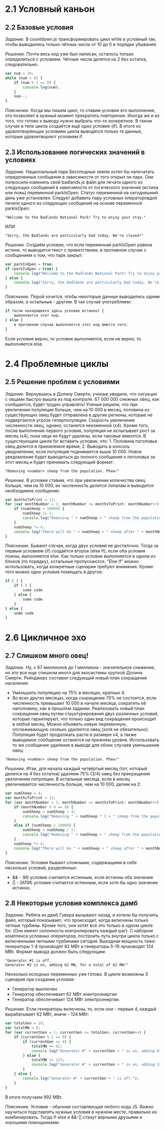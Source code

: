 # 2.1 Условный каньон

## 2.2 Базовые условия

_Задание._
В countdown.js трансформировать цикл while в условный так, чтобы выводились только чётные числа от 10 до 0 в порядке убывания. 

_Решение._
Почти весь код уже был написан, осталось только определиться с условием. Чётные числа делятся на 2 без остатка, следовательно:
```javascript
var num = 10;
while (num > 0) {
    if (num % 2 == 0) {
        console.log(num);
    }
    num--;
}
```

_Пояснение._
Когда мы пишем цикл, то ставим условие его выполнения, это позволяет в нужный момент прекратить повторения. Иногда же и из того, что готово к выводу нужно выбрать что-то конкретное. В таком случае в теле цикла создаётся ещё одно условие (if). В итоге из удовлетворяющих условиям цикла выводятся только те данные, которые удовлетворяют условиям if.

## 2.3 Использование логических значений в условиях

_Задание._
Национальный парк Бесплодные земли хотел бы напечатать определенные сообщения в зависимости от того открыт ли парк. Они попросили изменить свой badlands.js файл для печати одного из следующих сообщений в зависимости от логического значения (истина или ложь) переменной parkIsOpen. Статус переменной на сегодняшний день уже установлен. Следует добавить пару условных операторовдля печати одного из следующих сообщений на основе переменной parkIsOpen:
```
"Welcome to the Badlands National Park! Try to enjoy your stay."
```
ИЛИ
```
"Sorry, the Badlands are particularly bad today. We're closed!"
```

_Решение._
Создаём условие, что если переменная parkIsOpen равена истине, то выводится текст с приветствием, в противном случае с сообщением о том, что парк закрыт:
```javascript
var parkIsOpen = true;
if (parkIsOpen = true) {
    console.log("Welcome to the Badlands National Park! Try to enjoy your stay.");
} else {
    console.log("Sorry, the Badlands are particularly bad today. We're closed!");
}
```

_Пояснение._
Порой хочется, чтобы некоторые данные выводились одним образом, а остальные - другим. В так случае употребляем:
```javascript
if (если находящееся здесь условие истинно) {	
 	выполняется этот код;
} else {
	в противном случае выполняется этот код вместо того;
}
```
Если условие верно, то условие выполняется, если не верно, то выполняется else.

# 2.4 Проблемные циклы

## 2.5 Решение проблем с условиями

_Задание._
Вернувшись в Долину Смерти, ученые увидили, что ситуация с овцами быстро вышла из под контроля. 67 000 000 снежных овец, как сообщается, будет трудно управлять! 
Ученые решили, что при увеличении популяции больше, чем на 10 000 в месяц, половина из существующих овец будет отправлена в другие регионы, которые не подвергаются угрозе гиперпопуляции. Скорость увеличения численности овец, однако, останется неизменной (x4). Кроме того, после выполнения первого условия, популяция не испытывает рост за месяц (x4), пока овци не будут удалены, если таковые имеются. 
В существующем цикле for вставить условие, что: 1. Половина поголовья овец делится в приемлемое время; 2. Выводить в консоль уведомление, если популяция поднимается выше 10 000. 
Новое уведомление будет выводиться до полного сообщения о поголовье за этот месяц и будет принимать следующий формат:
```
"Removing <number> sheep from the population. Phew!"
```

_Решение._
В условии ставим, что при увеличении количества овец больше, чем на 10 000, их численность делится попалам и выводится необходимое сообщение:
```javascript
var monthsToPrint = 12;
for (var monthNumber = 1; monthNumber <= monthsToPrint; monthNumber++) {
    if (numSheep > 10000) {
        numSheep /= 2;
        console.log("Removing " + numSheep + " sheep from the population. Phew!");
    }
    numSheep *= 4;
    console.log("There will be " + numSheep + " sheep after " + monthNumber + " month(s)!");
}
```

_Пояснение._
Бывают случаи, когда двух условий не достаточно. Тогда за первым условием (if) создаётся второе (else if); если оба условия ложны, выполняется else. Как только условие выполняется в одном из блоков (по порядку), остальные пропускаются. "Else If" можно использовать, когда конкретные сценарии требуют внимания. Кроме того можно одно условие помещать в другое:
```javascript
if ( ) {
	if ( ) {
		some code
	} else { 
		some code
	}
} else {
	some code
}
```

# 2.6 Цикличное эхо

## 2.7 Слишком много овец!

_Задание._
Ну, с 67 миллионов до 1 миллиона - значительное снижение, но это все еще слишком много для экосистемы хрупкой Долина Смерти. Рейнджерс составил следующий новый план сокращения населения: 
  * Уменьшить популяцию на 75% в месяцах, кратных 4.
  * Во всех других месяцах, когда сокращение 75% не состоится, если численность превышает 10 000 в начале месяца, сократить её наполовину, как в прошлом задании. 
Реализовать новый план сокращения овец путем структурирования двух различных условий, которые гарантируют, что только один вид сокращения происходит в любой месяц. Можно объявить новую переменную, отслеживающую сколько удаляется овец (хотя не обязательно). 
Популяция будет продолжать расти в размере x4, а также выводимое сообщение останется на прежнем уровне. 
Использовать то же сообщение удаления в выводе для обоих случаев уменьшения овец:
```
"Removing <number> sheep from the population. Phew!"
```

_Решение._
Итак, для начала каждый четвёртый месяц (тот, который делится на 4 без остатка) удаляем 75% (3/4) овец без прекращения увеличения популяции. В остальные месяца, если в месяц увеличивается численность больше, чем на 10 000, делим на 2:
```javascript
var numSheep = 4;
var monthsToPrint = 12;
for (var monthNumber = 1; monthNumber <= monthsToPrint; monthNumber++) {
    if (monthNumber % 4 == 0) {
        numSheep = numSheep / 4;
        console.log("Removing " + numSheep * 3 + " sheep from the population. Phew!");
    }
    else if (numSheep > 10000) {
        numSheep = numSheep / 2;
        console.log("Removing " + numSheep + " sheep from the population. Phew!");
    }
    numSheep *= 4;
    console.log("There will be " + numSheep + " sheep after " + monthNumber + " month(s)!");
}
```

_Пояснение._
Условия бывают сложными, содержащими в себе несколько условий, разделённых: 
  * && - (И) условие считается истинным, если истинны оба значения
  * || - (ИЛИ) условие считается истинным, если хотя бы одно значение истинно.

## 2.8 Некоторые условия комплекса дамб

_Задание._
Ребята из дамб Гувера вызывают назад, и хотели бы получить файл, который показывает, что происходит, когда включены только четные турбины. Кроме того, они хотят всё это только в одном цикле for. (Они имеют склонность контролировать каждый шаг).
С набором комплекса условных операторов, построить путь внутри цикла только с включенными четными турбинами сегодня. Выходная мощность таже: генераторы 1-4 производят 62 МВт и генераторы 5-19 производят 124 МВт. Формат вывода должен быть следующим:
```
"Generator #1 is off.
Generator #2 is on, adding 62 MW, for a total of 62 MW!"
```
Несколько исходных переменных уже готово. В цикле возможны 3  сценария при создании условия: 
  * Генератор выключен 
  * Генератор обеспечивает 62 МВт электроэнергии 
  * Генератор обеспечивает 124 МВт электроэнергии.

_Решение._
Если генераторы включены, то, если они - первые 4, каждый вырабатывает 62 МВт, иначе - 124 МВт: 
```javascript
var totalGen = 19;
var totalMW = 0;
for (var currentGen = 1; currentGen <= totalGen; currentGen++) {
    if (currentGen % 2 == 0) {
        if (currentGen <= 4) {
            totalMW += 62;
            console.log("Generator #" + currentGen + " is on, adding 62 MW, for a total of " + totalMW + " MW!");
        } else {
            totalMW += 124;
            console.log("Generator #" + currentGen + " is on, adding 124 MW, for a total of " + totalMW + " MW!");
        }
    } else {
        console.log("Generator #" + currentGen + " is off.");
    }
}
```
В итоге получаем 992 МВт.

_Пояснение._
Условие - обычная составляющая любого кода JS. Важно научиться подставлять нужные условия в нужном месте, правильно их комбинировать. Тогда if-else и &&-|| станут верными друзьями и хорошими помощниками.
